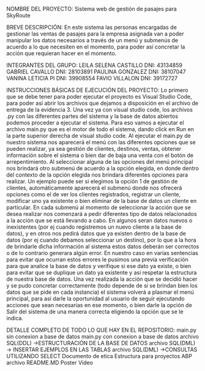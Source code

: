 NOMBRE DEL PROYECTO: Sistema web de gestión de pasajes para SkyRoute

BREVE DESCRIPCIÓN: 
En este sistema las personas encargadas de gestionar las ventas de pasajes para la empresa asignada van a poder manipular los datos necesarios a través de un menú y submenús de acuerdo a lo que necesiten en el momento, para poder así concretar la acción que requieran hacer en el momento.

INTEGRANTES DEL GRUPO:
LEILA SELENA CASTILLO   DNI: 43134859
GABRIEL CAVALLO         DNI: 28103891
PAULINA GONZALEZ        DNI: 38107047
VANINA LETICIA PI       DNI: 39908554
FAVIO VILLALON	        DNI: 39172727

INSTRUCCIONES BÁSICAS DE EJECUCIÓN DEL PROYECTO:
Lo primero que se debe tener para poder ejecutar el proyecto es Visual Studio Code, para poder así abrir los archivos que dejamos a disposición en el archivo de entrega de la evidencia 3. Una vez ya con visual studio code, los archivos .py con las diferentes partes del sistema y la base de datos abiertos podemos proceder a ejecutar el sistema. Para eso vamos a ejecutar el archivo main.py que es el motor de todo el sistema, dando click en Run en la parte superior derecha de visual studio code.
Al ejecutar el main.py de nuestro sistema nos aparecerá el menú con las diferentes opciones que se pueden realizar, ya sea gestión de clientes, destinos, ventas, obtener información sobre el sistema o bien dar de baja una venta con el botón de arrepentimiento.
Al seleccionar alguna de las opciones del menú principal nos brindará otro submenú de acuerdo a la opción elegida, en donde dentro del contexto de la opción elegida nos brindara diferentes opciones para realizar.  Un ejemplo puede ser si elegimos la opción 1 de gestión de clientes, automáticamente aparecerá el submenú donde nos ofrecerá opciones como el de ver los clientes registrados, registrar un cliente, modificar uno ya existente o bien eliminar de la base de datos un cliente en particular.
En cada submenú al momento de seleccionar la acción que se desea realizar nos comenzará a pedir diferentes tipo de datos relacionados a la acción que se está llevando a cabo. En algunos seran datos nuevos o inexistentes (por ej cuando registremos un nuevo cliente a la base de datos), y en otros nos pedirá datos que ya existen dentro de la base de datos (por ej cuando debamos seleccionar un destino), por lo que a la hora de brindarle dicha información al sistema estos datos deberán ser correctos o de lo contrario generara algún error. En nuestro caso en varias sentencias para evitar que ocurran estos errores le pusimos una previa verificación para que analice la base de datos y verifique si ese dato ya existe, o bien para evitar que se duplique un dato ya existente y así respetar la estructura de nuestra base de datos.
Una vez realizada la acción que se decidió hacer y se pudo concretar correctamente (todo depende de si se brindan bien los datos que se pide en cada instancia) el sistema volverá a plasmar el menú principal, para así darle la oportunidad al usuario de seguir ejecutando acciones que sean necesarias en ese momento, o bien darle la opción de Salir del sistema de una manera correcta eligiendo la opción que se le indica.

DETALLE COMPLETO DE TODO LO QUE HAY EN EL REPOSITORIO:
main.py sin conexion a base de datos
main.py con conexion a base de datos
archivo SQL(DDL) ->ESTRUCTURACIÓN DE LA BASE DE DATOS
archivo SQL(DML) -> INSERTAR EJEMPLOS EN LAS TABLAS
archivo SQL(DML) ->CONSULTAS UTILIZANDO SELECT
Documento de etica
Estructura para proyectos ABP
archivo README.MD
Poster
Video

